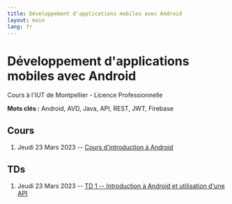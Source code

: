 ```yaml
---
title: Développement d'applications mobiles avec Android
layout: main
lang: fr
---
```


# Développement d'applications mobiles avec Android
Cours à l'IUT de Montpellier - Licence Professionnelle

**Mots clés :** Android, AVD, Java, API, REST, JWT, Firebase

## Cours

1. Jeudi 23 Mars 2023 -- [Cours d'introduction à Android](classes/cours1.pdf)

## TDs

1. Jeudi 23 Mars 2023 -- [TD 1 -- Introduction à Android et utilisation d'une API](tutorials/tutorial1.html)
